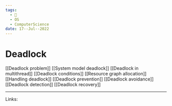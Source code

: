 ```yaml
---
tags:
  - 🌱
  - OS
  - ComputerScience 
date: 17--Jul--2022
---
```


# Deadlock

[[Deadlock problem]]
[[System model deadlock]]
[[Deadlock in multithread]]
[[Deadlock conditions]]
[[Resource graph allocation]]
[[Handling deadlock]]
[[Deadlock prevention]]
[[Deadlock avoidance]]
[[Deadlock detection]]
[[Deadlock recovery]]

---
Links: 